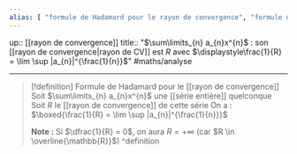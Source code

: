 ```yaml
---
alias: [ "formule de Hadamard pour le rayon de convergence", "formule de Hadamard pour le rayon de convergence d'une série numérique" ]
---
```

up:: [[rayon de convergence]] 
title:: "$\sum\limits_{n} a_{n}x^{n}$ : son [[rayon de convergence|rayon de CV]] est $R$ avec $\displaystyle\frac{1}{R} = \lim \sup |a_{n}|^{\frac{1}{n}}$"
#maths/analyse 

---

> [!definition] Formule de Hadamard pour le [[rayon de convergence]] 
> Soit $\sum\limits_{n} a_{n}x^{n}$ une [[série entière]] quelconque
> Soit $R$ le [[rayon de convergence]] de cette série
> On a :
> $\boxed{\frac{1}{R} = \lim \sup |a_{n}|^{\frac{1}{n}}}$
> 
> **Note :** Si $\dfrac{1}{R} = 0$, on aura $R = +\infty$ (car $R \in \overline{\mathbb{R}}$)
^definition


